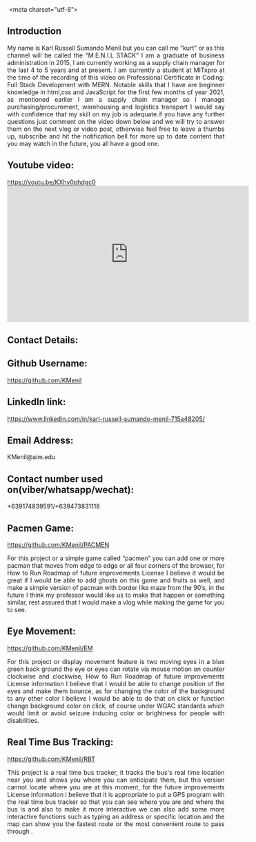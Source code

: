 
<html>
<html lang="en">
<head>
   &lt;meta charset="utf-8"&gt;
  <title>Karl Menil’s Profile</title>
  <meta name="viewport" content="width=device-width, initial-scale=1.0">
   <link rel="stylesheet" href="styles.css">
   <link href="https://fonts.googleapis.com/css?family=Muli%7CRoboto:400,300,500,700,900" rel="stylesheet">
<link href="https://cdn.jsdelivr.net/npm/bootstrap@5.0.0-beta3/dist/css/bootstrap.min.css" rel="stylesheet" integrity="sha384-eOJMYsd53ii+scO/bJGFsiCZc+5NDVN2yr8+0RDqr0Ql0h+rP48ckxlpbzKgwra6" crossorigin="anonymous">
<script src="https://cdn.jsdelivr.net/npm/bootstrap@5.0.0-beta3/dist/js/bootstrap.bundle.min.js" integrity="sha384-JEW9xMcG8R+pH31jmWH6WWP0WintQrMb4s7ZOdauHnUtxwoG2vI5DkLtS3qm9Ekf" crossorigin="anonymous"></script>
 </head>
  <body>

<h2>Introduction</h2>
<p style="text-align:justify"> My name is Karl Russell Sumando Menil but you can call me “kurt” or as this channel will be called the “M.E.N.I.L STACK” I am a graduate of business administration in 2015, I am currently working as a supply chain manager for the last 4 to 5 years and at present. I am currently a student at MITxpro at the time of the recording of this video on Professional Certificate in Coding: Full Stack Development with MERN. Notable skills that I have are beginner knowledge in html,css and JavaScript for the first few months of year 2021, as mentioned earlier I am a supply chain manager so I manage purchasing/procurement, warehousing and logistics transport I would say with confidence that my skill on my job is adequate.if you have any further questions just comment on the video down below and we will try to answer them on the next vlog or video post, otherwise feel free to leave a thumbs up, subscribe and hit the notification bell for more up to date content that you may watch in the future, you all have a good one.</p>

<h2>Youtube video:</h2> 
<a href="https://youtu.be/KXhv0phdgc0">https://youtu.be/KXhv0phdgc0</a>
<iframe width="560" height="315" src="https://www.youtube.com/embed/KXhv0phdgc0" title="YouTube video player" frameborder="0" allow="accelerometer; autoplay; clipboard-write; encrypted-media; gyroscope; picture-in-picture" allowfullscreen></iframe>

<h2>Contact Details:</h2>
<h2>Github Username:</h2> 
<a href="https://github.com/KMenil">https://github.com/KMenil</a> 
<h2>LinkedIn link:</h2> 
<a href="https://www.linkedin.com/in/karl-russell-sumando-menil-715a48205/">https://www.linkedin.com/in/karl-russell-sumando-menil-715a48205/</a>
<h2>Email Address:</h2>
<p>KMenil@aim.edu</p>
<h2>Contact number used on(viber/whatsapp/wechat):</h2>
<p>+639174839591/+639473831118</p>

<h2>Pacmen Game:</h2>
<a href="https://github.com/KMenil/PACMEN">https://github.com/KMenil/PACMEN</a>
<p style="text-align:justify">For this project or a simple game called “pacmen” you can add one or more pacman that moves from edge to edge or all four corners of the browser, for How to Run Roadmap of future improvements License I believe it would be great if I would be able to add ghosts on this game and fruits as well, and make a simple version of pacman with border like maze from the 90’s, in the future I think my professor would like us to make that happen or something similar, rest assured that I would make a vlog while making the game for you to see.</p>

<h2>Eye Movement:</h2>
<a href="https://github.com/KMenil/EM">https://github.com/KMenil/EM</a>
<p style="text-align:justify">For this project or display movement feature is two moving eyes in a blue green back ground the eye or eyes can rotate via mouse motion on counter clockwise and clockwise, How to Run Roadmap of future improvements License information I believe that I would be able to change position of the eyes and make them bounce, as for changing the color of the background to any other color I believe I would be able to do that on click or function change background color on click, of course under WGAC standards which would limit or avoid seizure inducing color or brightness for people with disabilities.</p>

<h2>Real Time Bus Tracking:</h2>
<a href="https://github.com/KMenil/RBT">https://github.com/KMenil/RBT</a>  
<p style="text-align:justify">This project is a real time bus tracker, it tracks the bus's real time location near you and shows you where you can anticipate them, but this version cannot locate where you are at this moment, for the future improvements License information i believe that it is appropriate to put a GPS program with the real time bus tracker so that you can see where you are and where the bus is and also to make it more interactive we can also add some more interactive functions such as typing an address or specific location and the map can show you the fastest route or the most convenient route to pass through .</p>  
  </body>
  </html>

